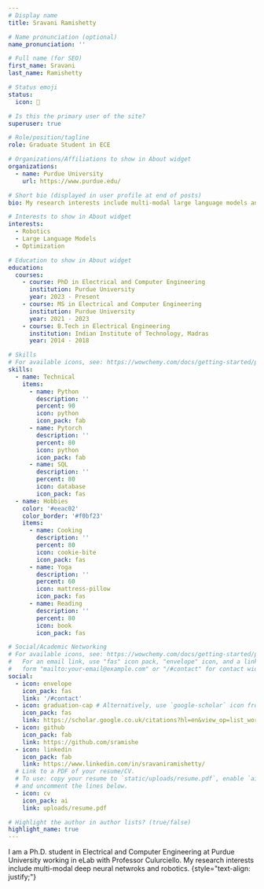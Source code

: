 ```yaml
---
# Display name
title: Sravani Ramishetty

# Name pronunciation (optional)
name_pronunciation: ''

# Full name (for SEO)
first_name: Sravani
last_name: Ramishetty

# Status emoji
status:
  icon: 📓

# Is this the primary user of the site?
superuser: true

# Role/position/tagline
role: Graduate Student in ECE

# Organizations/Affiliations to show in About widget
organizations:
  - name: Purdue University
    url: https://www.purdue.edu/

# Short bio (displayed in user profile at end of posts)
bio: My research interests include multi-modal large language models and robotics.

# Interests to show in About widget
interests:
  - Robotics
  - Large Language Models
  - Optimization

# Education to show in About widget
education:
  courses:
    - course: PhD in Electrical and Computer Engineering
      institution: Purdue University
      year: 2023 - Present
    - course: MS in Electrical and Computer Engineering
      institution: Purdue University
      year: 2021 - 2023
    - course: B.Tech in Electrical Engineering
      institution: Indian Institute of Technology, Madras
      year: 2014 - 2018

# Skills
# For available icons, see: https://wowchemy.com/docs/getting-started/page-builder/#icons
skills:
  - name: Technical
    items:
      - name: Python
        description: ''
        percent: 90
        icon: python
        icon_pack: fab
      - name: Pytorch
        description: ''
        percent: 80
        icon: python
        icon_pack: fab
      - name: SQL
        description: ''
        percent: 80
        icon: database
        icon_pack: fas
  - name: Hobbies
    color: '#eeac02'
    color_border: '#f0bf23'
    items:
      - name: Cooking
        description: ''
        percent: 80
        icon: cookie-bite
        icon_pack: fas
      - name: Yoga
        description: ''
        percent: 60
        icon: mattress-pillow
        icon_pack: fas
      - name: Reading
        description: ''
        percent: 80
        icon: book
        icon_pack: fas

# Social/Academic Networking
# For available icons, see: https://wowchemy.com/docs/getting-started/page-builder/#icons
#   For an email link, use "fas" icon pack, "envelope" icon, and a link in the
#   form "mailto:your-email@example.com" or "/#contact" for contact widget.
social:
  - icon: envelope
    icon_pack: fas
    link: '/#contact'
  - icon: graduation-cap # Alternatively, use `google-scholar` icon from `ai` icon pack
    icon_pack: fas
    link: https://scholar.google.co.uk/citations?hl=en&view_op=list_works&gmla=AH70aAVbK1_-XA88XnhU4SDjFoJao93H2SA3FiBcPCvgNKTTpRrfTkuI5UaNfv9AIM1MXnEEfp6kcSr_29jIqQ&user=BbWGmvsAAAAJ
  - icon: github
    icon_pack: fab
    link: https://github.com/sramishe
  - icon: linkedin
    icon_pack: fab
    link: https://www.linkedin.com/in/sravaniramishetty/
  # Link to a PDF of your resume/CV.
  # To use: copy your resume to `static/uploads/resume.pdf`, enable `ai` icons in `params.yaml`,
  # and uncomment the lines below.
  - icon: cv
    icon_pack: ai
    link: uploads/resume.pdf

# Highlight the author in author lists? (true/false)
highlight_name: true
---
```


I am a Ph.D. student in Electrical and Computer Engineering at Purdue University working in eLab with Professor Culurciello. My research interests include multi-modal deep neural netwroks and robotics. 
{style="text-align: justify;"}
